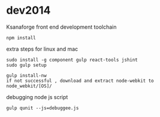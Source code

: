 dev2014
==============

Ksanaforge front end development toolchain

    npm install

extra steps for linux and mac

    sudo install -g component gulp react-tools jshint
    sudo gulp setup

    gulp install-nw
    if not successful , download and extract node-webkit to node_webkit/[OS]/

debugging node js script

    gulp qunit --js=debuggee.js